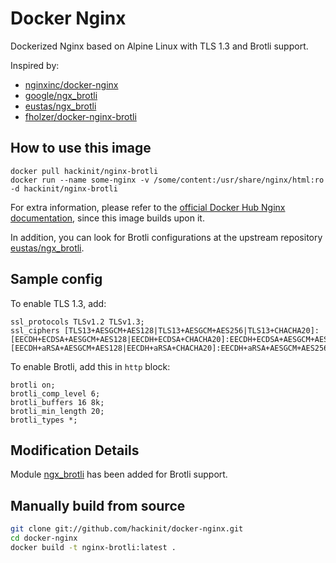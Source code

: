 # Docker Nginx

Dockerized Nginx based on Alpine Linux with TLS 1.3 and Brotli support.

Inspired by:
 - [nginxinc/docker-nginx](https://github.com/nginxinc/docker-nginx)
 - [google/ngx_brotli](https://github.com/google/ngx_brotli)
 - [eustas/ngx_brotli](https://github.com/eustas/ngx_brotli)
 - [fholzer/docker-nginx-brotli](https://github.com/fholzer/docker-nginx-brotli)

## How to use this image

```shell
docker pull hackinit/nginx-brotli
docker run --name some-nginx -v /some/content:/usr/share/nginx/html:ro -d hackinit/nginx-brotli
```

For extra information, please refer to the [official Docker Hub Nginx documentation](https://hub.docker.com/_/nginx/), since this image builds upon it.

In addition, you can look for Brotli configurations at the upstream repository [eustas/ngx_brotli](https://github.com/eustas/ngx_brotli#configuration-directives).


## Sample config

To enable TLS 1.3, add:

```nginx
ssl_protocols TLSv1.2 TLSv1.3;
ssl_ciphers [TLS13+AESGCM+AES128|TLS13+AESGCM+AES256|TLS13+CHACHA20]:[EECDH+ECDSA+AESGCM+AES128|EECDH+ECDSA+CHACHA20]:EECDH+ECDSA+AESGCM+AES256:EECDH+ECDSA+AES128+SHA:EECDH+ECDSA+AES256+SHA:[EECDH+aRSA+AESGCM+AES128|EECDH+aRSA+CHACHA20]:EECDH+aRSA+AESGCM+AES256:EECDH+aRSA+AES128+SHA:EECDH+aRSA+AES256+SHA:RSA+AES128+SHA:RSA+AES256+SHA:RSA+3DES;
```

To enable Brotli, add this in `http` block:

```nginx
brotli on;  
brotli_comp_level 6;  
brotli_buffers 16 8k;  
brotli_min_length 20;  
brotli_types *;
```

## Modification Details

Module [ngx_brotli](https://github.com/eustas/ngx_brotli) has been added for Brotli support.

## Manually build from source

```bash
git clone git://github.com/hackinit/docker-nginx.git
cd docker-nginx
docker build -t nginx-brotli:latest .
```
